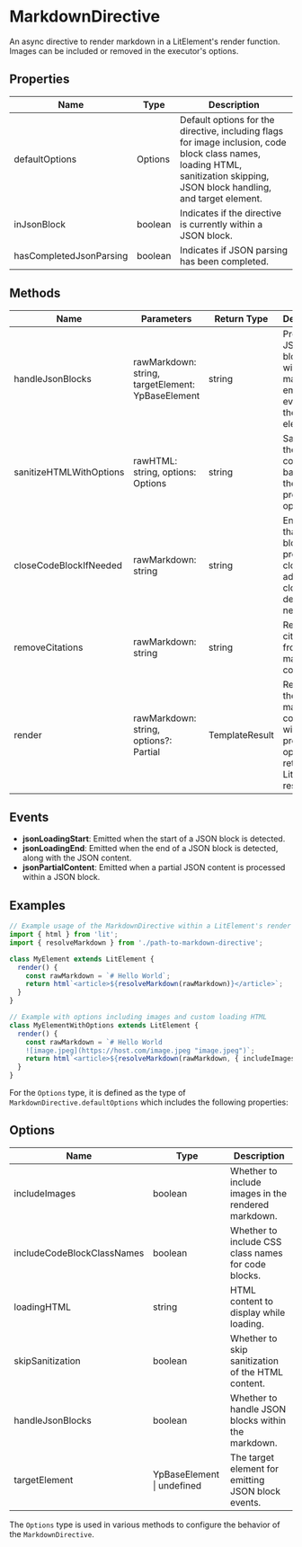 # MarkdownDirective

An async directive to render markdown in a LitElement's render function. Images can be included or removed in the executor's options.

## Properties

| Name                     | Type                                  | Description               |
|--------------------------|---------------------------------------|---------------------------|
| defaultOptions           | Options                               | Default options for the directive, including flags for image inclusion, code block class names, loading HTML, sanitization skipping, JSON block handling, and target element. |
| inJsonBlock              | boolean                               | Indicates if the directive is currently within a JSON block. |
| hasCompletedJsonParsing  | boolean                               | Indicates if JSON parsing has been completed. |

## Methods

| Name                     | Parameters                           | Return Type | Description                 |
|--------------------------|--------------------------------------|-------------|-----------------------------|
| handleJsonBlocks         | rawMarkdown: string, targetElement: YpBaseElement | string      | Processes JSON blocks within the markdown, emitting events to the target element. |
| sanitizeHTMLWithOptions  | rawHTML: string, options: Options    | string      | Sanitizes the HTML content based on the provided options. |
| closeCodeBlockIfNeeded   | rawMarkdown: string                  | string      | Ensures that code blocks are properly closed by adding a closing delimiter if necessary. |
| removeCitations          | rawMarkdown: string                  | string      | Removes citations from the markdown content. |
| render                   | rawMarkdown: string, options?: Partial<Options> | TemplateResult | Renders the markdown content with the provided options, returning a Lit template result. |

## Events

- **jsonLoadingStart**: Emitted when the start of a JSON block is detected.
- **jsonLoadingEnd**: Emitted when the end of a JSON block is detected, along with the JSON content.
- **jsonPartialContent**: Emitted when a partial JSON content is processed within a JSON block.

## Examples

```typescript
// Example usage of the MarkdownDirective within a LitElement's render function
import { html } from 'lit';
import { resolveMarkdown } from './path-to-markdown-directive';

class MyElement extends LitElement {
  render() {
    const rawMarkdown = `# Hello World`;
    return html`<article>${resolveMarkdown(rawMarkdown)}</article>`;
  }
}

// Example with options including images and custom loading HTML
class MyElementWithOptions extends LitElement {
  render() {
    const rawMarkdown = `# Hello World
    ![image.jpeg](https://host.com/image.jpeg "image.jpeg")`;
    return html`<article>${resolveMarkdown(rawMarkdown, { includeImages: true, includeCodeBlockClassNames: true, loadingHTML: "<loading-icon></loading-icon>" })}</article>`;
  }
}
```

For the `Options` type, it is defined as the type of `MarkdownDirective.defaultOptions` which includes the following properties:

## Options

| Name                          | Type                     | Description               |
|-------------------------------|--------------------------|---------------------------|
| includeImages                 | boolean                  | Whether to include images in the rendered markdown. |
| includeCodeBlockClassNames    | boolean                  | Whether to include CSS class names for code blocks. |
| loadingHTML                   | string                   | HTML content to display while loading. |
| skipSanitization              | boolean                  | Whether to skip sanitization of the HTML content. |
| handleJsonBlocks              | boolean                  | Whether to handle JSON blocks within the markdown. |
| targetElement                 | YpBaseElement \| undefined | The target element for emitting JSON block events. |

The `Options` type is used in various methods to configure the behavior of the `MarkdownDirective`.